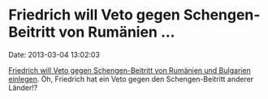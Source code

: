 Friedrich will Veto gegen Schengen-Beitritt von Rumänien \...
=============================================================

Date: 2013-03-04 13:02:03

[Friedrich will Veto gegen Schengen-Beitritt von Rumänien und Bulgarien
einlegen](http://sz.de/1.1614140). Öh, Friedrich hat ein Veto gegen den
Schengen-Beitritt anderer Länder!?
